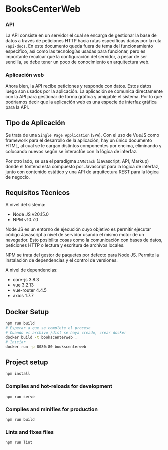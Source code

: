 # BooksCenterWeb

### API
La API consiste en un servidor el cual se encarga de gestionar la base de datos a través de peticiones HTTP hacía rutas especificas dadas por la ruta `/api-docs`. En este documento queda fuera de tema del funcionamiento especifico, así como las tecnologías usadas para funcionar, pero es importante recalcar que la configuración del servidor, a pesar de ser sencilla, se debe tener un poco de conocimiento en arquitectura web.

### Aplicación web
Ahora bien, la API recibe peticiones y responde con datos. Estos datos luego son usados por la aplicación. La aplicación se comunica directamente con la API para gestionar de forma gráfica y amigable el sistema. Por lo que podríamos decir que la aplicación web es una especie de interfaz gráfica para la API.

## Tipo de Aplicación
Se trata de una `Single Page Application` (`SPA`). Con el uso de VueJS como framework para el desarrollo de la aplicación, hay un único documento HTML, al cual se le cargan distintos componentes por encima, eliminando y colocando nuevos según se interactúe con la lógica de interfaz.

Por otro lado, se usa el paradigma `JAMstack` (Javascript, API, Markup) donde el fontend esta compuesto por Javascript para la lógica de interfaz, junto con contenido estático y una API de arquitectura REST para la lógica de negocio.

## Requisitos Técnicos
A nivel del sistema:

- Node JS v20.15.0
- NPM v10.7.0

Node JS es un entorno de ejecución cuyo objetivo es permitir ejecutar código Javascript a nivel de servidor usando el mismo motor de un navegador. Esto posibilita cosas como la comunicación con bases de datos, peticiones HTTP o lectura y escritura de archivos locales.

NPM se trata del gestor de paquetes por defecto para Node JS. Permite la instalación de dependencias y el control de versiones.

A nivel de dependencias:
- core-js 3.8.3
- vue 3.2.13
- vue-router 4.4.5
- axios 1.7.7


## Docker Setup
```sh
npm run build
# Esperar a que se complete el proceso
# Cuando el archivo /dist se haya creado, crear docker
docker build -t bookscenterweb .
# Iniciar
docker run -p 8080:80 bookscenterweb
```

## Project setup
```
npm install
```

### Compiles and hot-reloads for development
```
npm run serve
```

### Compiles and minifies for production
```
npm run build
```

### Lints and fixes files
```
npm run lint
```